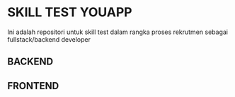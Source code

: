 # SKILL TEST YOUAPP
Ini adalah repositori untuk skill test dalam rangka proses rekrutmen sebagai fullstack/backend developer

## BACKEND

## FRONTEND